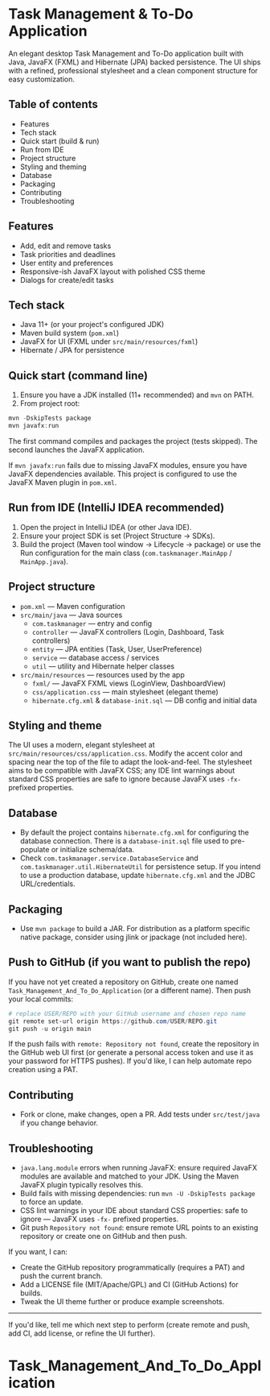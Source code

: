 # Task Management & To-Do Application

An elegant desktop Task Management and To-Do application built with Java, JavaFX (FXML) and Hibernate (JPA) backed persistence. The UI ships with a refined, professional stylesheet and a clean component structure for easy customization.

## Table of contents
- Features
- Tech stack
- Quick start (build & run)
- Run from IDE
- Project structure
- Styling and theming
- Database
- Packaging
- Contributing
- Troubleshooting

## Features
- Add, edit and remove tasks
- Task priorities and deadlines
- User entity and preferences
- Responsive-ish JavaFX layout with polished CSS theme
- Dialogs for create/edit tasks

## Tech stack
- Java 11+ (or your project's configured JDK)
- Maven build system (`pom.xml`)
- JavaFX for UI (FXML under `src/main/resources/fxml`)
- Hibernate / JPA for persistence

## Quick start (command line)
1. Ensure you have a JDK installed (11+ recommended) and `mvn` on PATH.
2. From project root:

```powershell
mvn -DskipTests package
mvn javafx:run
```

The first command compiles and packages the project (tests skipped). The second launches the JavaFX application.

If `mvn javafx:run` fails due to missing JavaFX modules, ensure you have JavaFX dependencies available. This project is configured to use the JavaFX Maven plugin in `pom.xml`.

## Run from IDE (IntelliJ IDEA recommended)
1. Open the project in IntelliJ IDEA (or other Java IDE).
2. Ensure your project SDK is set (Project Structure → SDKs).
3. Build the project (Maven tool window → Lifecycle → package) or use the Run configuration for the main class (`com.taskmanager.MainApp` / `MainApp.java`).

## Project structure

- `pom.xml` — Maven configuration
- `src/main/java` — Java sources
  - `com.taskmanager` — entry and config
  - `controller` — JavaFX controllers (Login, Dashboard, Task controllers)
  - `entity` — JPA entities (Task, User, UserPreference)
  - `service` — database access / services
  - `util` — utility and Hibernate helper classes
- `src/main/resources` — resources used by the app
  - `fxml/` — JavaFX FXML views (LoginView, DashboardView)
  - `css/application.css` — main stylesheet (elegant theme)
  - `hibernate.cfg.xml` & `database-init.sql` — DB config and initial data

## Styling and theme
The UI uses a modern, elegant stylesheet at `src/main/resources/css/application.css`. Modify the accent color and spacing near the top of the file to adapt the look-and-feel. The stylesheet aims to be compatible with JavaFX CSS; any IDE lint warnings about standard CSS properties are safe to ignore because JavaFX uses `-fx-` prefixed properties.

## Database
- By default the project contains `hibernate.cfg.xml` for configuring the database connection. There is a `database-init.sql` file used to pre-populate or initialize schema/data.
- Check `com.taskmanager.service.DatabaseService` and `com.taskmanager.util.HibernateUtil` for persistence setup. If you intend to use a production database, update `hibernate.cfg.xml` and the JDBC URL/credentials.

## Packaging
- Use `mvn package` to build a JAR. For distribution as a platform specific native package, consider using jlink or jpackage (not included here).

## Push to GitHub (if you want to publish the repo)
If you have not yet created a repository on GitHub, create one named `Task_Management_And_To_Do_Application` (or a different name). Then push your local commits:

```powershell
# replace USER/REPO with your GitHub username and chosen repo name
git remote set-url origin https://github.com/USER/REPO.git
git push -u origin main
```

If the push fails with `remote: Repository not found`, create the repository in the GitHub web UI first (or generate a personal access token and use it as your password for HTTPS pushes). If you'd like, I can help automate repo creation using a PAT.

## Contributing
- Fork or clone, make changes, open a PR. Add tests under `src/test/java` if you change behavior.

## Troubleshooting
- `java.lang.module` errors when running JavaFX: ensure required JavaFX modules are available and matched to your JDK. Using the Maven JavaFX plugin typically resolves this.
- Build fails with missing dependencies: run `mvn -U -DskipTests package` to force an update.
- CSS lint warnings in your IDE about standard CSS properties: safe to ignore — JavaFX uses `-fx-` prefixed properties.
- Git push `Repository not found`: ensure remote URL points to an existing repository or create one on GitHub and then push.

If you want, I can:
- Create the GitHub repository programmatically (requires a PAT) and push the current branch.
- Add a LICENSE file (MIT/Apache/GPL) and CI (GitHub Actions) for builds.
- Tweak the UI theme further or produce example screenshots.

---
If you'd like, tell me which next step to perform (create remote and push, add CI, add license, or refine the UI further). 
# Task_Management_And_To_Do_Application
